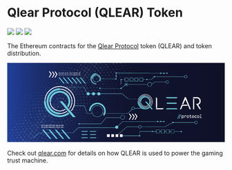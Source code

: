 # Qlear Protocol (QLEAR) Token
<a href="https://discordapp.com/invite/p6JTmBN" target="_blank"><img src="https://img.shields.io/badge/discord--blue.svg?longCache=true&style=popout-square"></a>
<a href="https://twitter.com/QlearProtocol" target="_blank"><img src="https://img.shields.io/badge/twitter--blue.svg?longCache=true&style=popout-square"></a>
<a href="https://www.reddit.com/r/QlearProtocol/" target="_blank"><img src="https://img.shields.io/badge/reddit--blue.svg?longCache=true&style=popout-square"></a>


The Ethereum contracts for the [Qlear Protocol](https://qlear.com) token  (QLEAR) and token distribution.

![Qlear Protocol](qlear_cover.png)

Check out [qlear.com](https://qlear.com) for details on how QLEAR is used to power the gaming trust machine. 
